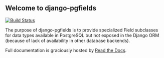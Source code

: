 ## Welcome to django-pgfields

[![Build Status](https://travis-ci.org/lukesneeringer/django-pgfields.png?branch=stable/0.9.x)](https://travis-ci.org/lukesneeringer/django-pgfields)

The purpose of django-pgfields is to provide specialized Field subclasses
for data types available in PostgreSQL but not exposed in the Django ORM
(because of lack of availability in other database backends).

Full documentation is graciously hosted by [Read the Docs](https://django-pgfields.readthedocs.org/en/0.9/).
